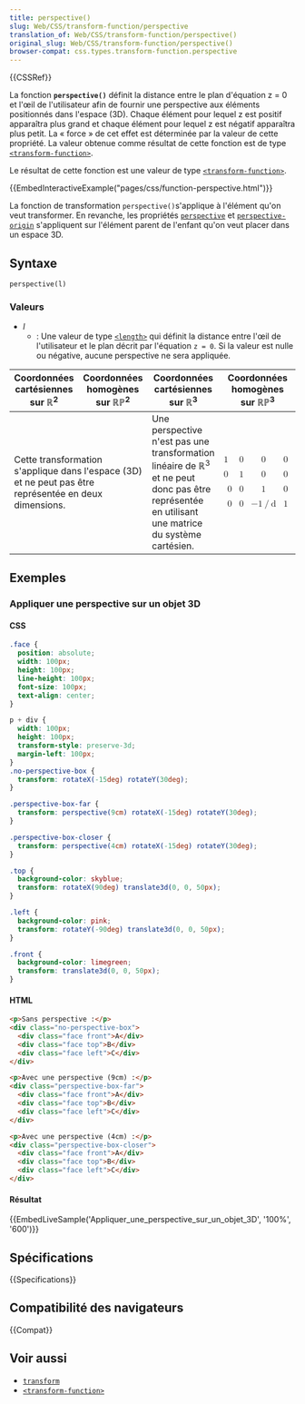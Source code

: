 ```yaml
---
title: perspective()
slug: Web/CSS/transform-function/perspective
translation_of: Web/CSS/transform-function/perspective()
original_slug: Web/CSS/transform-function/perspective()
browser-compat: css.types.transform-function.perspective
---
```

{{CSSRef}}

La fonction **`perspective()`** définit la distance entre le plan d'équation z = 0 et l'œil de l'utilisateur afin de fournir une perspective aux éléments positionnés dans l'espace (3D). Chaque élément pour lequel z est positif apparaîtra plus grand et chaque élément pour lequel z est négatif apparaîtra plus petit. La « force » de cet effet est déterminée par la valeur de cette propriété. La valeur obtenue comme résultat de cette fonction est de type [`<transform-function>`](/fr/docs/Web/CSS/transform-function).

Le résultat de cette fonction est une valeur de type [`<transform-function>`](/fr/docs/Web/CSS/transform-function).

{{EmbedInteractiveExample("pages/css/function-perspective.html")}}

La fonction de transformation `perspective()`s'applique à l'élément qu'on veut transformer. En revanche, les propriétés [`perspective`](/fr/docs/Web/CSS/perspective) et [`perspective-origin`](/fr/docs/Web/CSS/perspective-origin) s'appliquent sur l'élément parent de l'enfant qu'on veut placer dans un espace 3D.

## Syntaxe

```
perspective(l)
```

### Valeurs

- _l_
  - : Une valeur de type [`<length>`](/fr/docs/Web/CSS/length) qui définit la distance entre l'œil de l'utilisateur et le plan décrit par l'équation `z = 0`. Si la valeur est nulle ou négative, aucune perspective ne sera appliquée.

<table class="standard-table">
  <thead>
    <tr>
      <th scope="col">Coordonnées cartésiennes sur ℝ<sup>2</sup></th>
      <th scope="col">Coordonnées homogènes sur ℝℙ<sup>2</sup></th>
      <th scope="col">Coordonnées cartésiennes sur ℝ<sup>3</sup></th>
      <th scope="col">Coordonnées homogènes sur ℝℙ<sup>3</sup></th>
    </tr>
  </thead>
  <tbody>
    <tr>
      <td colspan="2" rowspan="2">
        <p>
          Cette transformation s'applique dans l'espace (3D) et ne peut pas être
          représentée en deux dimensions.
        </p>
      </td>
      <td colspan="1" rowspan="2">
        Une perspective n'est pas une transformation linéaire de ℝ<sup>3</sup>
        et ne peut donc pas être représentée en utilisant une matrice du système
        cartésien.
      </td>
      <td colspan="1" rowspan="2">
        <math
          ><mfenced
            ><mtable
              ><mtr>1<mtd>0</mtd><mtd>0</mtd><mtd>0</mtd></mtr
              ><mtr>0<mtd>1</mtd><mtd>0</mtd><mtd>0</mtd></mtr
              ><mtr><mtd>0</mtd><mtd>0</mtd><mtd>1</mtd><mtd>0</mtd></mtr
              ><mtr
                ><mtd>0</mtd><mtd>0</mtd><mtd><mo>−</mo>1<mo>/</mo>d</mtd
                ><mtd>1</mtd></mtr
              ></mtable
            ></mfenced
          ></math
        >
      </td>
    </tr>
  </tbody>
</table>

## Exemples

### Appliquer une perspective sur un objet 3D

#### CSS

```css
.face {
  position: absolute;
  width: 100px;
  height: 100px;
  line-height: 100px;
  font-size: 100px;
  text-align: center;
}

p + div {
  width: 100px;
  height: 100px;
  transform-style: preserve-3d;
  margin-left: 100px;
}
.no-perspective-box {
  transform: rotateX(-15deg) rotateY(30deg);
}

.perspective-box-far {
  transform: perspective(9cm) rotateX(-15deg) rotateY(30deg);
}

.perspective-box-closer {
  transform: perspective(4cm) rotateX(-15deg) rotateY(30deg);
}

.top {
  background-color: skyblue;
  transform: rotateX(90deg) translate3d(0, 0, 50px);
}

.left {
  background-color: pink;
  transform: rotateY(-90deg) translate3d(0, 0, 50px);
}

.front {
  background-color: limegreen;
  transform: translate3d(0, 0, 50px);
}
```

#### HTML

```html
<p>Sans perspective :</p>
<div class="no-perspective-box">
  <div class="face front">A</div>
  <div class="face top">B</div>
  <div class="face left">C</div>
</div>

<p>Avec une perspective (9cm) :</p>
<div class="perspective-box-far">
  <div class="face front">A</div>
  <div class="face top">B</div>
  <div class="face left">C</div>
</div>

<p>Avec une perspective (4cm) :</p>
<div class="perspective-box-closer">
  <div class="face front">A</div>
  <div class="face top">B</div>
  <div class="face left">C</div>
</div>
```

#### Résultat

{{EmbedLiveSample('Appliquer_une_perspective_sur_un_objet_3D', '100%', '600')}}

## Spécifications

{{Specifications}}

## Compatibilité des navigateurs

{{Compat}}

## Voir aussi

- [`transform`](/fr/docs/Web/CSS/transform)
- [`<transform-function>`](/fr/docs/Web/CSS/transform-function)
